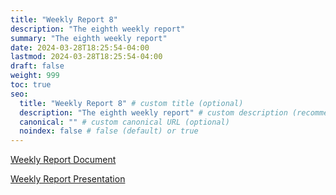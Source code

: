 ```yaml
---
title: "Weekly Report 8"
description: "The eighth weekly report"
summary: "The eighth weekly report"
date: 2024-03-28T18:25:54-04:00
lastmod: 2024-03-28T18:25:54-04:00
draft: false
weight: 999
toc: true
seo:
  title: "Weekly Report 8" # custom title (optional)
  description: "The eighth weekly report" # custom description (recommended)
  canonical: "" # custom canonical URL (optional)
  noindex: false # false (default) or true
---
```


[Weekly Report Document](/pdfs/Weekly_Report_8.pdf)

[Weekly Report Presentation](/pptxs/Weekly_Report_8.pptx)
